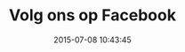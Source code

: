---
layout: post
title:  "Volg ons op Facebook"
date:   2015-07-08 10:43:45
facebook: true
categories: overhanskroon
---